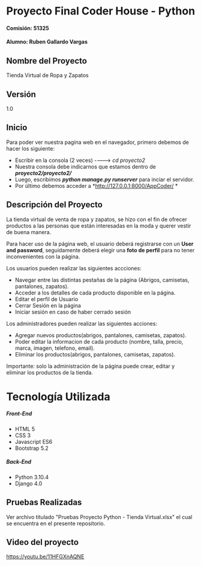 # Proyecto Final Coder House - Python
#### Comisión: 51325
#### Alumno: Ruben Gallardo Vargas

## Nombre del Proyecto
Tienda Virtual de Ropa y Zapatos

## Versión
1.0

## Inicio
Para poder ver nuestra pagína web en el navegador, primero debemos de hacer los siguiente:

- Escribir en la consola (2 veces) ----> *cd proyecto2*
- Nuestra consola debe indicarnos que estamos dentro de ***proyecto2/proyecto2/***
- Luego, escribimos ***python manage.py runserver*** para inciar el servidor.
- Por último debemos acceder a *http://127.0.0.1:8000/AppCoder/ *

## Descripción del Proyecto
La tienda virtual de venta de ropa y zapatos, se hizo con el fin de ofrecer productos a las personas que están interesadas en la moda y querer vestir de buena manera.

Para hacer uso de la página web, el usuario deberá registrarse con un **User and password**, seguidamente deberá elegir una **foto de perfil** para no tener inconvenientes con la página.

Los usuarios pueden realizar las siguientes accciones:
- Navegar entre las distintas pestañas de la página (Abrigos, camisetas, pantalones, zapatos).
- Acceder a los detalles de cada producto disponible en la página.
- Editar el perfil de Usuario
- Cerrar Sesión en la página
- Iniciar sesión en caso de haber cerrado sesión

Los administradores pueden realizar las siguientes acciones:
- Agregar nuevos productos(abrigos, pantalones, camisetas, zapatos).
- Poder editar la informacion de cada producto (nombre, talla, precio, marca, imagen, telefono, email).
- Eliminar los productos(abrigos, pantalones, camisetas, zapatos).

Importante: solo la administración de la página puede crear, editar y eliminar los productos de la tienda.

# Tecnología Utilizada

##### Front-End
- HTML 5
- CSS 3
- Javascript ES6
- Bootstrap 5.2

##### Back-End
- Python 3.10.4
- Django 4.0

## Pruebas Realizadas

Ver archivo titulado "Pruebas Proyecto Python - Tienda Virtual.xlsx" el cual se encuentra en el presente repositorio.

## Video del proyecto

https://youtu.be/11HFGXnAQNE